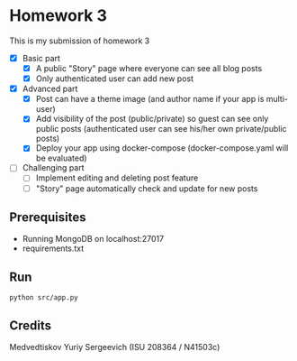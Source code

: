 # Homework 3

This is my submission of homework 3

- [x] Basic part
  - [x] A public "Story" page where everyone can see all blog posts
  - [x] Only authenticated user can add new post
 
- [x] Advanced part
  - [x] Post can have a theme image (and author name if your app is multi-user)
  - [x] Add visibility of the post (public/private) so guest can see only public posts (authenticated user can see his/her own private/public posts)
  - [x] Deploy your app using docker-compose (docker-compose.yaml will be evaluated)
 
- [ ] Challenging part
  - [ ] Implement editing and deleting post feature
  - [ ] "Story" page automatically check and update for new posts

## Prerequisites

* Running MongoDB on localhost:27017
* requirements.txt

## Run

`python src/app.py`

## Credits

Medvedtiskov Yuriy Sergeevich (ISU 208364 / N41503c)
